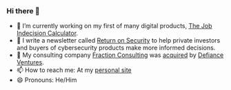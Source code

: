 ### Hi there 👋


- 🔭 I’m currently working on my first of many digital products, [The Job Indecision Calculator](https://jobindecision.xyz).
- 📰 I write a newsletter called [Return on Security](https://www.returnonsecurity.com) to help private investors and buyers of cybersecurity products make more informed decisions.
- 👔 My consulting company [Fraction Consulting](https://fractionconsulting.co) was [acquired](https://www.crunchbase.com/acquisition/defiance-ventures-acquires-fraction-consulting--d7d7e795) by [Defiance Ventures](https://defiance.ai).
- 📫 How to reach me: At my [personal site](https://mikeprivette.com)
- 😄 Pronouns: He/Him

